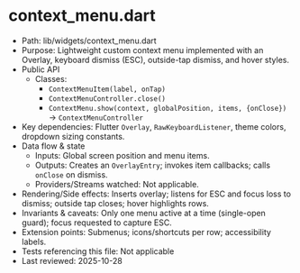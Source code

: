 # context_menu.dart

- Path: lib/widgets/context_menu.dart
- Purpose: Lightweight custom context menu implemented with an Overlay, keyboard dismiss (ESC), outside-tap dismiss, and hover styles.
- Public API
  - Classes:
    - `ContextMenuItem(label, onTap)`
    - `ContextMenuController.close()`
    - `ContextMenu.show(context, globalPosition, items, {onClose})` → `ContextMenuController`
- Key dependencies: Flutter `Overlay`, `RawKeyboardListener`, theme colors, dropdown sizing constants.
- Data flow & state
  - Inputs: Global screen position and menu items.
  - Outputs: Creates an `OverlayEntry`; invokes item callbacks; calls `onClose` on dismiss.
  - Providers/Streams watched: Not applicable.
- Rendering/Side effects: Inserts overlay; listens for ESC and focus loss to dismiss; outside tap closes; hover highlights rows.
- Invariants & caveats: Only one menu active at a time (single-open guard); focus requested to capture ESC.
- Extension points: Submenus; icons/shortcuts per row; accessibility labels.
- Tests referencing this file: Not applicable
- Last reviewed: 2025-10-28
